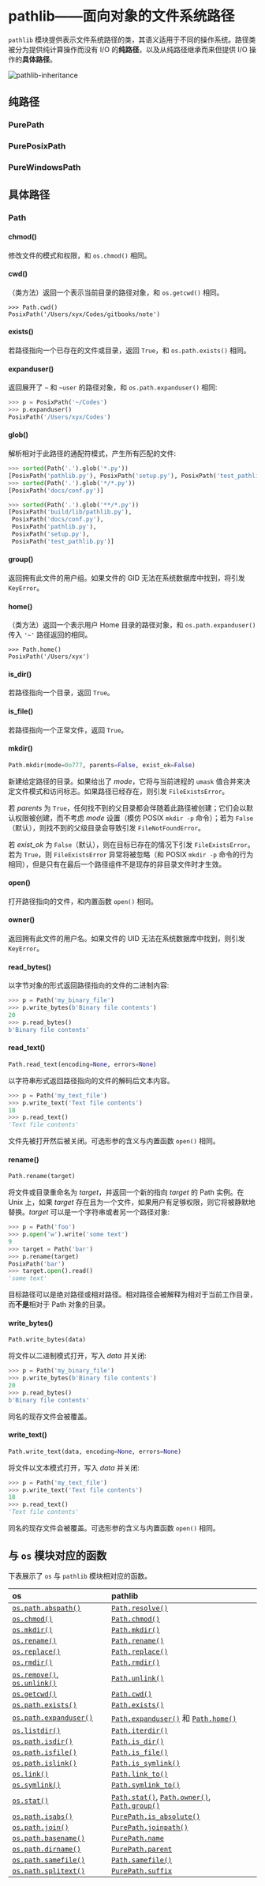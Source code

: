 # pathlib——面向对象的文件系统路径

`pathlib` 模块提供表示文件系统路径的类，其语义适用于不同的操作系统。路径类被分为提供纯计算操作而没有 I/O 的**纯路径**，以及从纯路径继承而来但提供 I/O 操作的**具体路径**。

![pathlib-inheritance](https://docs.python.org/zh-cn/3.8/_images/pathlib-inheritance.png)

## 纯路径

### PurePath

### PurePosixPath

### PureWindowsPath

## 具体路径

### Path

#### chmod()

修改文件的模式和权限，和 `os.chmod()` 相同。

#### cwd()

（类方法）返回一个表示当前目录的路径对象，和 `os.getcwd()` 相同。

```shell
>>> Path.cwd()
PosixPath('/Users/xyx/Codes/gitbooks/note')
```

#### exists()

若路径指向一个已存在的文件或目录，返回 `True`，和 `os.path.exists()` 相同。

#### expanduser()

返回展开了 `~` 和 `~user` 的路径对象，和 `os.path.expanduser()` 相同:

```python
>>> p = PosixPath('~/Codes')
>>> p.expanduser()
PosixPath('/Users/xyx/Codes')
```

#### glob()

解析相对于此路径的通配符模式，产生所有匹配的文件:

```python
>>> sorted(Path('.').glob('*.py'))
[PosixPath('pathlib.py'), PosixPath('setup.py'), PosixPath('test_pathlib.py')]
>>> sorted(Path('.').glob('*/*.py'))
[PosixPath('docs/conf.py')]

>>> sorted(Path('.').glob('**/*.py'))
[PosixPath('build/lib/pathlib.py'),
 PosixPath('docs/conf.py'),
 PosixPath('pathlib.py'),
 PosixPath('setup.py'),
 PosixPath('test_pathlib.py')]
```

#### group()

返回拥有此文件的用户组。如果文件的 GID 无法在系统数据库中找到，将引发 `KeyError`。

#### home()

（类方法）返回一个表示用户 Home 目录的路径对象，和 `os.path.expanduser()` 传入 `'~'` 路径返回的相同。

```shell
>>> Path.home()
PosixPath('/Users/xyx')
```

#### is_dir()

若路径指向一个目录，返回 `True`。

#### is_file()

若路径指向一个正常文件，返回 `True`。

#### mkdir()

```python
Path.mkdir(mode=0o777, parents=False, exist_ok=False)
```

新建给定路径的目录。如果给出了 *mode*，它将与当前进程的 `umask` 值合并来决定文件模式和访问标志。如果路径已经存在，则引发 `FileExistsError`。

若 *parents* 为 `True`，任何找不到的父目录都会伴随着此路径被创建；它们会以默认权限被创建，而不考虑 *mode* 设置（模仿 POSIX `mkdir -p` 命令）；若为 `False`（默认），则找不到的父级目录会导致引发 `FileNotFoundError`。

若 *exist_ok* 为 `False`（默认），则在目标已存在的情况下引发 `FileExistsError`。若为 `True`，则 `FileExistsError` 异常将被忽略（和 POSIX `mkdir -p` 命令的行为相同），但是只有在最后一个路径组件不是现存的非目录文件时才生效。

#### open()

打开路径指向的文件，和内置函数 `open()` 相同。

#### owner()

返回拥有此文件的用户名。如果文件的 UID 无法在系统数据库中找到，则引发 `KeyError`。

#### read_bytes()

以字节对象的形式返回路径指向的文件的二进制内容:

```python
>>> p = Path('my_binary_file')
>>> p.write_bytes(b'Binary file contents')
20
>>> p.read_bytes()
b'Binary file contents'
```

#### read_text()

```python
Path.read_text(encoding=None, errors=None)
```

以字符串形式返回路径指向的文件的解码后文本内容。

```python
>>> p = Path('my_text_file')
>>> p.write_text('Text file contents')
18
>>> p.read_text()
'Text file contents'
```

文件先被打开然后被关闭。可选形参的含义与内置函数 `open()` 相同。

#### rename()

```python
Path.rename(target)
```

将文件或目录重命名为 *target*，并返回一个新的指向 *target* 的 Path 实例。在 Unix 上，如果 *target* 存在且为一个文件，如果用户有足够权限，则它将被静默地替换。*target* 可以是一个字符串或者另一个路径对象:

```python
>>> p = Path('foo')
>>> p.open('w').write('some text')
9
>>> target = Path('bar')
>>> p.rename(target)
PosixPath('bar')
>>> target.open().read()
'some text'
```

目标路径可以是绝对路径或相对路径。相对路径会被解释为相对于当前工作目录，而**不是**相对于 Path 对象的目录。

#### write_bytes()

```python
Path.write_bytes(data)
```

将文件以二进制模式打开，写入 *data* 并关闭:

```python
>>> p = Path('my_binary_file')
>>> p.write_bytes(b'Binary file contents')
20
>>> p.read_bytes()
b'Binary file contents'
```

同名的现存文件会被覆盖。

#### write_text()

```python
Path.write_text(data, encoding=None, errors=None)
```

将文件以文本模式打开，写入 *data* 并关闭:

```python
>>> p = Path('my_text_file')
>>> p.write_text('Text file contents')
18
>>> p.read_text()
'Text file contents'
```

同名的现存文件会被覆盖。可选形参的含义与内置函数 `open()` 相同。

## 与 `os` 模块对应的函数

下表展示了 `os` 与 `pathlib` 模块相对应的函数。

| os                                                                                                                                                         | pathlib                                                                                                                                                                                                                                                                             |
| :--------------------------------------------------------------------------------------------------------------------------------------------------------- | :---------------------------------------------------------------------------------------------------------------------------------------------------------------------------------------------------------------------------------------------------------------------------------- |
| [`os.path.abspath()`](https://docs.python.org/zh-cn/3.8/library/os.path.html#os.path.abspath)                                                              | [`Path.resolve()`](https://docs.python.org/zh-cn/3.8/library/pathlib.html#pathlib.Path.resolve)                                                                                                                                                                                     |
| [`os.chmod()`](https://docs.python.org/zh-cn/3.8/library/os.html#os.chmod)                                                                                 | [`Path.chmod()`](https://docs.python.org/zh-cn/3.8/library/pathlib.html#pathlib.Path.chmod)                                                                                                                                                                                         |
| [`os.mkdir()`](https://docs.python.org/zh-cn/3.8/library/os.html#os.mkdir)                                                                                 | [`Path.mkdir()`](https://docs.python.org/zh-cn/3.8/library/pathlib.html#pathlib.Path.mkdir)                                                                                                                                                                                         |
| [`os.rename()`](https://docs.python.org/zh-cn/3.8/library/os.html#os.rename)                                                                               | [`Path.rename()`](https://docs.python.org/zh-cn/3.8/library/pathlib.html#pathlib.Path.rename)                                                                                                                                                                                       |
| [`os.replace()`](https://docs.python.org/zh-cn/3.8/library/os.html#os.replace)                                                                             | [`Path.replace()`](https://docs.python.org/zh-cn/3.8/library/pathlib.html#pathlib.Path.replace)                                                                                                                                                                                     |
| [`os.rmdir()`](https://docs.python.org/zh-cn/3.8/library/os.html#os.rmdir)                                                                                 | [`Path.rmdir()`](https://docs.python.org/zh-cn/3.8/library/pathlib.html#pathlib.Path.rmdir)                                                                                                                                                                                         |
| [`os.remove()`](https://docs.python.org/zh-cn/3.8/library/os.html#os.remove), [`os.unlink()`](https://docs.python.org/zh-cn/3.8/library/os.html#os.unlink) | [`Path.unlink()`](https://docs.python.org/zh-cn/3.8/library/pathlib.html#pathlib.Path.unlink)                                                                                                                                                                                       |
| [`os.getcwd()`](https://docs.python.org/zh-cn/3.8/library/os.html#os.getcwd)                                                                               | [`Path.cwd()`](https://docs.python.org/zh-cn/3.8/library/pathlib.html#pathlib.Path.cwd)                                                                                                                                                                                             |
| [`os.path.exists()`](https://docs.python.org/zh-cn/3.8/library/os.path.html#os.path.exists)                                                                | [`Path.exists()`](https://docs.python.org/zh-cn/3.8/library/pathlib.html#pathlib.Path.exists)                                                                                                                                                                                       |
| [`os.path.expanduser()`](https://docs.python.org/zh-cn/3.8/library/os.path.html#os.path.expanduser)                                                        | [`Path.expanduser()`](https://docs.python.org/zh-cn/3.8/library/pathlib.html#pathlib.Path.expanduser) 和 [`Path.home()`](https://docs.python.org/zh-cn/3.8/library/pathlib.html#pathlib.Path.home)                                                                                  |
| [`os.listdir()`](https://docs.python.org/zh-cn/3.8/library/os.html#os.listdir)                                                                             | [`Path.iterdir()`](https://docs.python.org/zh-cn/3.8/library/pathlib.html#pathlib.Path.iterdir)                                                                                                                                                                                     |
| [`os.path.isdir()`](https://docs.python.org/zh-cn/3.8/library/os.path.html#os.path.isdir)                                                                  | [`Path.is_dir()`](https://docs.python.org/zh-cn/3.8/library/pathlib.html#pathlib.Path.is_dir)                                                                                                                                                                                       |
| [`os.path.isfile()`](https://docs.python.org/zh-cn/3.8/library/os.path.html#os.path.isfile)                                                                | [`Path.is_file()`](https://docs.python.org/zh-cn/3.8/library/pathlib.html#pathlib.Path.is_file)                                                                                                                                                                                     |
| [`os.path.islink()`](https://docs.python.org/zh-cn/3.8/library/os.path.html#os.path.islink)                                                                | [`Path.is_symlink()`](https://docs.python.org/zh-cn/3.8/library/pathlib.html#pathlib.Path.is_symlink)                                                                                                                                                                               |
| [`os.link()`](https://docs.python.org/zh-cn/3.8/library/os.html#os.link)                                                                                   | [`Path.link_to()`](https://docs.python.org/zh-cn/3.8/library/pathlib.html#pathlib.Path.link_to)                                                                                                                                                                                     |
| [`os.symlink()`](https://docs.python.org/zh-cn/3.8/library/os.html#os.symlink)                                                                             | [`Path.symlink_to()`](https://docs.python.org/zh-cn/3.8/library/pathlib.html#pathlib.Path.symlink_to)                                                                                                                                                                               |
| [`os.stat()`](https://docs.python.org/zh-cn/3.8/library/os.html#os.stat)                                                                                   | [`Path.stat()`](https://docs.python.org/zh-cn/3.8/library/pathlib.html#pathlib.Path.stat), [`Path.owner()`](https://docs.python.org/zh-cn/3.8/library/pathlib.html#pathlib.Path.owner), [`Path.group()`](https://docs.python.org/zh-cn/3.8/library/pathlib.html#pathlib.Path.group) |
| [`os.path.isabs()`](https://docs.python.org/zh-cn/3.8/library/os.path.html#os.path.isabs)                                                                  | [`PurePath.is_absolute()`](https://docs.python.org/zh-cn/3.8/library/pathlib.html#pathlib.PurePath.is_absolute)                                                                                                                                                                     |
| [`os.path.join()`](https://docs.python.org/zh-cn/3.8/library/os.path.html#os.path.join)                                                                    | [`PurePath.joinpath()`](https://docs.python.org/zh-cn/3.8/library/pathlib.html#pathlib.PurePath.joinpath)                                                                                                                                                                           |
| [`os.path.basename()`](https://docs.python.org/zh-cn/3.8/library/os.path.html#os.path.basename)                                                            | [`PurePath.name`](https://docs.python.org/zh-cn/3.8/library/pathlib.html#pathlib.PurePath.name)                                                                                                                                                                                     |
| [`os.path.dirname()`](https://docs.python.org/zh-cn/3.8/library/os.path.html#os.path.dirname)                                                              | [`PurePath.parent`](https://docs.python.org/zh-cn/3.8/library/pathlib.html#pathlib.PurePath.parent)                                                                                                                                                                                 |
| [`os.path.samefile()`](https://docs.python.org/zh-cn/3.8/library/os.path.html#os.path.samefile)                                                            | [`Path.samefile()`](https://docs.python.org/zh-cn/3.8/library/pathlib.html#pathlib.Path.samefile)                                                                                                                                                                                   |
| [`os.path.splitext()`](https://docs.python.org/zh-cn/3.8/library/os.path.html#os.path.splitext)                                                            | [`PurePath.suffix`](https://docs.python.org/zh-cn/3.8/library/pathlib.html#pathlib.PurePath.suffix)                                                                                                                                                                                 |
